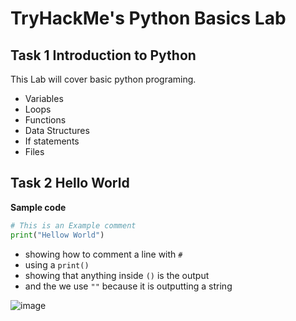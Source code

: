 # TryHackMe's Python Basics Lab

## Task 1 Introduction to Python

This Lab will cover basic python programing.
- Variables
- Loops
- Functions
- Data Structures
- If statements
- Files

## Task 2 Hello World

**Sample code**

```python
# This is an Example comment
print("Hellow World")
```
- showing how to comment a line with `#`
- using a `print()`
- showing that anything inside `()` is the output
- and the we use `""` because it is outputting a string

![image](https://user-images.githubusercontent.com/83407557/128368034-8db68f5e-9630-4097-a1c4-57df54badd3f.png)
